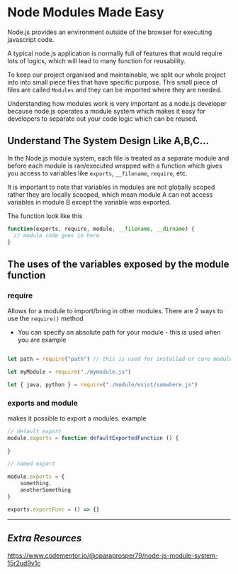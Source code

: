 # **Node Modules Made Easy**

Node.js provides an environment outside of the browser for executing javascript code.

A typical node.js application is normally full of features that would require lots of logics, which will lead to many function for reusability. 

To keep our project organised and maintainable, we split our whole project into into small piece files that have specific purpose. This small piece of files are called `Modules` and they can be imported where they are needed.

Understanding how modules work is very important as a node.js developer because node.js operates a module system which makes it easy for developers to separate out your code logic which can be reused.

## **Understand The System Design Like A,B,C...**

In the Node.js module system, each file is treated as a separate module and before each module is ran/executed wrapped with a function which gives you access to variables like `exports`, `__filename`, `require`, etc.

It is important to note that variables in modules are not globally scoped rather they are locally scooped, which mean module A can not access variables in module B except the variable was exported.

The function look like this

```javascript 
function(exports, require, module, __filename, __dirname) {
  // module code goes in here
}
```


## **The uses of the variables exposed by the module function**

### **require**  

Allows for a module to import/bring in other modules.
There are 2 ways to use the `require()` method
- You can specify an absolute path for your module - this is used when you are 
example

```javascript

let path = require("path") // this is used for installed or core modules

let myModule = require("./mymodule.js")

let { java, python } = require("./module/exist/somwhere.js")

```

### **exports and module** 

makes it possible to export a modules.
example


```javascript
// default export
module.exports = function defaultExportedFunction () {
   
}

// named export

module.exports = {
    something,
    anotherSomething
}

exports.exportFunc = () => {}

```


***

## *Extra Resources*
https://www.codementor.io/@oparaprosper79/node-js-module-system-15r2ud9v1c

